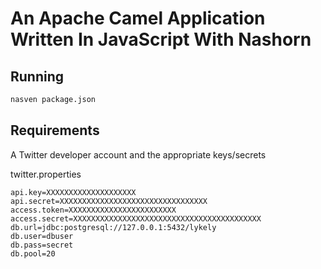 # An Apache Camel Application Written In JavaScript With Nashorn

## Running
```bash
nasven package.json
```

## Requirements

A Twitter developer account and the appropriate keys/secrets

twitter.properties
```
api.key=XXXXXXXXXXXXXXXXXXXX
api.secret=XXXXXXXXXXXXXXXXXXXXXXXXXXXXXXXXX
access.token=XXXXXXXXXXXXXXXXXXXXXXXX
access.secret=XXXXXXXXXXXXXXXXXXXXXXXXXXXXXXXXXXXXXXXXXX
db.url=jdbc:postgresql://127.0.0.1:5432/lykely
db.user=dbuser
db.pass=secret
db.pool=20
```
